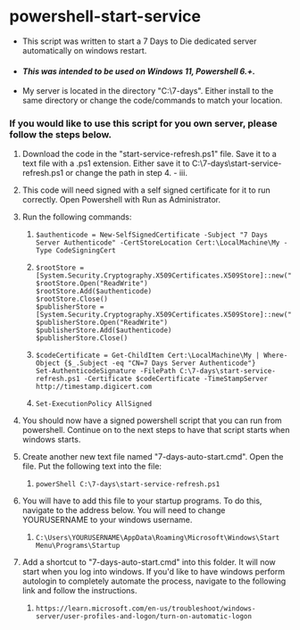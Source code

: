 # powershell-start-service

- This script was written to start a 7 Days to Die dedicated server automatically on windows restart.

- #### **_This was intended to be used on Windows 11, Powershell 6.+._**

- My server is located in the directory "C:\7-days". Either install to the same directory or change the code/commands to match your location.

### If you would like to use this script for you own server, please follow the steps below.

1. Download the code in the "start-service-refresh.ps1" file. Save it to a text file with a .ps1 extension. Either save it to C:\7-days\start-service-refresh.ps1 or change the path in step 4. - iii.

2. This code will need signed with a self signed certificate for it to run correctly. Open Powershell with Run as Administrator.

3. Run the following commands:
   1. ```
      $authenticode = New-SelfSignedCertificate -Subject "7 Days Server Authenticode" -CertStoreLocation Cert:\LocalMachine\My -Type CodeSigningCert
      ```
   2. ```
      $rootStore = [System.Security.Cryptography.X509Certificates.X509Store]::new("Root","LocalMachine")
      $rootStore.Open("ReadWrite")
      $rootStore.Add($authenticode)
      $rootStore.Close()
      $publisherStore = [System.Security.Cryptography.X509Certificates.X509Store]::new("TrustedPublisher","LocalMachine")
      $publisherStore.Open("ReadWrite")
      $publisherStore.Add($authenticode)
      $publisherStore.Close()
      ```
   3. ```
      $codeCertificate = Get-ChildItem Cert:\LocalMachine\My | Where-Object {$_.Subject -eq "CN=7 Days Server Authenticode"}
      Set-AuthenticodeSignature -FilePath C:\7-days\start-service-refresh.ps1 -Certificate $codeCertificate -TimeStampServer http://timestamp.digicert.com
      ```
   4. ```
      Set-ExecutionPolicy AllSigned
      ```
4. You should now have a signed powershell script that you can run from powershell. Continue on to the next steps to have that script starts when windows starts.

5. Create another new text file named "7-days-auto-start.cmd". Open the file. Put the following text into the file:
   1. ```
      powerShell C:\7-days\start-service-refresh.ps1
      ```

6. You will have to add this file to your startup programs. To do this, navigate to the address below. You will need to change YOURUSERNAME to your windows username.
   1. ```
      C:\Users\YOURUSERNAME\AppData\Roaming\Microsoft\Windows\Start Menu\Programs\Startup
      ```

7. Add a shortcut to "7-days-auto-start.cmd" into this folder. It will now start when you log into windows. If you'd like to have windows perform autologin to completely automate the process, navigate to the following link and follow the instructions.
   1. ```
      https://learn.microsoft.com/en-us/troubleshoot/windows-server/user-profiles-and-logon/turn-on-automatic-logon
      ```
